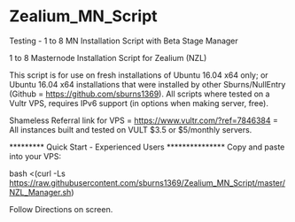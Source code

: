 # Zealium_MN_Script
Testing - 1 to 8 MN Installation Script with Beta Stage Manager

1 to 8 Masternode Installation Script for Zealium (NZL)

This script is for use on fresh installations of Ubuntu 16.04 x64 only; or Ubuntu 16.04 x64 installations that were installed by other Sburns/NullEntry (Github = https://github.com/sburns1369). All scripts where tested on a Vultr VPS, requires IPv6 support (in options when making server, free).

Shameless Referral link for VPS = https://www.vultr.com/?ref=7846384 = All instances built and tested on VULT $3.5 or $5/monthly servers.

********* Quick Start - Experienced Users *************** Copy and paste into your VPS:

bash <(curl -Ls https://raw.githubusercontent.com/sburns1369/Zealium_MN_Script/master/NZL_Manager.sh)

Follow Directions on screen.
